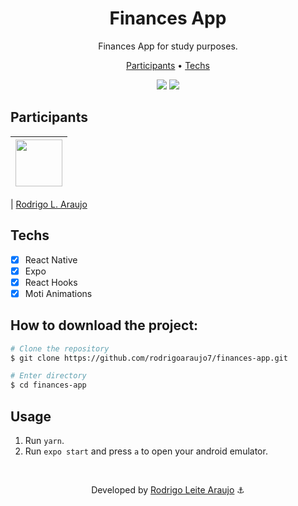 ﻿<h1 align="center">
  Finances App
</h1>

<p align="center">
  Finances App for study purposes.
</p>

<p align="center">
  <a href="#participants">Participants</a> •
  <a href="#techs">Techs</a>
</p>


<div align="center">
  <img src="https://freeimage.host/i/HN6Q7WB" />
  <img src="https://freeimage.host/i/HN6QYiP" />
</div>

## Participants

| [<img src="https://avatars.githubusercontent.com/rodrigoaraujo7" width="75px;"/>](https://github.com/rodrigoaraujo7) |
| :------------------------------------------------------------------------------------------------------------------------: |


| [Rodrigo L. Araujo](https://github.com/rodrigoaraujo7)

## Techs

- [x] React Native
- [x] Expo
- [x] React Hooks
- [x] Moti Animations

## How to download the project:

```bash
# Clone the repository
$ git clone https://github.com/rodrigoaraujo7/finances-app.git

# Enter directory
$ cd finances-app
```

## Usage

1. Run `yarn`.<br />
2. Run `expo start` and press `a` to open your android emulator.<br />

<br/>

<p align="center"> Developed by <a href="https://www.linkedin.com/in/rodrigo-leite-araujo-a2a1b119b/">Rodrigo Leite Araujo</a> ⚓</p>

